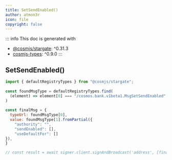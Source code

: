 ```yaml
---
title: SetSendEnabled()
author: atmon3r
icon: file
copyright: false
---
```


::: info
This doc is generated with 
- [@cosmjs/stargate](https://www.npmjs.com/package/@cosmjs/stargate): ^0.31.3
- [cosmjs-types](https://www.npmjs.com/package/cosmjs-types): ^0.9.0
:::
  
## SetSendEnabled()
 
```js
import { defaultRegistryTypes } from "@cosmjs/stargate";
 
const foundMsgType = defaultRegistryTypes.find(
  (element) => element[0] === "/cosmos.bank.v1beta1.MsgSetSendEnabled"
)
  
const finalMsg = {
  typeUrl: foundMsgType[0],
  value: foundMsgType[1].fromPartial({
    "authority": "",
    "sendEnabled": [],
    "useDefaultFor": []
}),
}

// const result = await signer.client.signAndBroadcast('address', [finalMsg], "auto", "")
 
```
   
